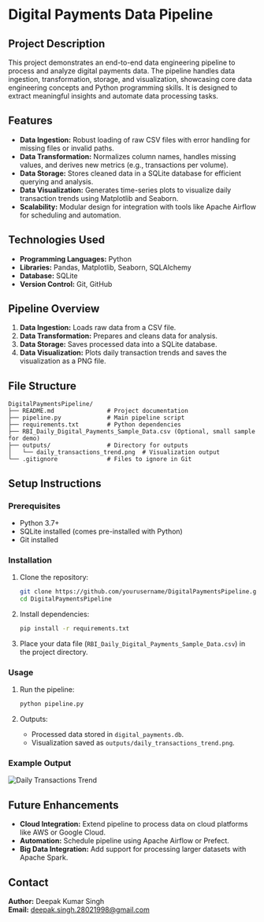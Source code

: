 # Digital Payments Data Pipeline

## Project Description
This project demonstrates an end-to-end data engineering pipeline to process and analyze digital payments data. The pipeline handles data ingestion, transformation, storage, and visualization, showcasing core data engineering concepts and Python programming skills. It is designed to extract meaningful insights and automate data processing tasks.

## Features
- **Data Ingestion:** Robust loading of raw CSV files with error handling for missing files or invalid paths.
- **Data Transformation:** Normalizes column names, handles missing values, and derives new metrics (e.g., transactions per volume).
- **Data Storage:** Stores cleaned data in a SQLite database for efficient querying and analysis.
- **Data Visualization:** Generates time-series plots to visualize daily transaction trends using Matplotlib and Seaborn.
- **Scalability:** Modular design for integration with tools like Apache Airflow for scheduling and automation.

## Technologies Used
- **Programming Languages:** Python
- **Libraries:** Pandas, Matplotlib, Seaborn, SQLAlchemy
- **Database:** SQLite
- **Version Control:** Git, GitHub

## Pipeline Overview
1. **Data Ingestion:** Loads raw data from a CSV file.
2. **Data Transformation:** Prepares and cleans data for analysis.
3. **Data Storage:** Saves processed data into a SQLite database.
4. **Data Visualization:** Plots daily transaction trends and saves the visualization as a PNG file.

## File Structure
```
DigitalPaymentsPipeline/
├── README.md               # Project documentation
├── pipeline.py             # Main pipeline script
├── requirements.txt        # Python dependencies
├── RBI_Daily_Digital_Payments_Sample_Data.csv (Optional, small sample for demo)
├── outputs/                # Directory for outputs
│   └── daily_transactions_trend.png  # Visualization output
└── .gitignore              # Files to ignore in Git
```

## Setup Instructions
### Prerequisites
- Python 3.7+
- SQLite installed (comes pre-installed with Python)
- Git installed

### Installation
1. Clone the repository:
   ```bash
   git clone https://github.com/yourusername/DigitalPaymentsPipeline.git
   cd DigitalPaymentsPipeline
   ```

2. Install dependencies:
   ```bash
   pip install -r requirements.txt
   ```

3. Place your data file (`RBI_Daily_Digital_Payments_Sample_Data.csv`) in the project directory.

### Usage
1. Run the pipeline:
   ```bash
   python pipeline.py
   ```

2. Outputs:
   - Processed data stored in `digital_payments.db`.
   - Visualization saved as `outputs/daily_transactions_trend.png`.

### Example Output
![Daily Transactions Trend](outputs/daily_transactions_trend.png)

## Future Enhancements
- **Cloud Integration:** Extend pipeline to process data on cloud platforms like AWS or Google Cloud.
- **Automation:** Schedule pipeline using Apache Airflow or Prefect.
- **Big Data Integration:** Add support for processing larger datasets with Apache Spark.

## Contact
**Author:** Deepak Kumar Singh  
**Email:** deepak.singh.28021998@gmail.com
